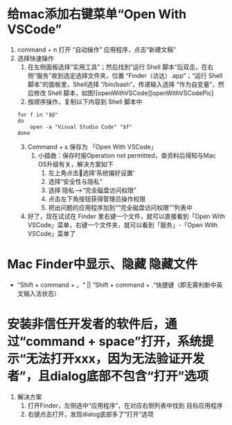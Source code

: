 # 给mac添加右键菜单“Open With VSCode”
1. command + n 打开 “自动操作” 应用程序，点击“新建文稿”
2. 选择快速操作
   1. 在左侧面板选择“实用工具”；然后找到”运行 Shell 脚本“后双击，在右侧“服务”收到选定选择文件夹，位置 “Finder（访达）.app”；“运行 Shell 脚本”的面板里，Shell选择 “/bin/bash“，传递输入选择 “作为自变量”，然后修改 Shell 脚本，如图![openWithVSCode][openWithVSCodePic]
   2. 按顺序操作，复制以下内容到 Shell 脚本中
    ```
    for f in "$@"
    do
        open -a "Visual Studio Code" "$f"
    done
    ```
   3. Command + s 保存为 「Open With VSCode」
      1. 小插曲：保存时报Operation not permitted，查资料后得知与Mac OS升级有关，解决方案如下
         1. 左上角点击选择‘系统偏好设置’
         2. 选择“安全性与隐私”
         3. 选择 隐私-->“完全磁盘访问权限”
         4. 点击左下角按钮获得管理员操作权限
         5. 把出问题的应用程序加到““完全磁盘访问权限””列表中
   4. 好了，现在试试在 Finder 里右键一个文件，就可以直接看到「Open With VSCode」菜单，右键一个文件夹，就可以看到「服务」-「Open With VSCode」菜单了

# Mac Finder中显示、隐藏 隐藏文件
- “Shift + command + 。“ || “Shift + command + .“快捷键（即无需判断中英文输入法状态）

# 安装非信任开发者的软件后，通过“command + space”打开，系统提示“无法打开xxx，因为无法验证开发者”，且dialog底部不包含“打开”选项
1. 解决方案
   1. 打开Finder，左侧选中“应用程序”，在对应右侧列表中找到 目标应用程序
   2. 右键点击打开，发现dialog底部多了“打开”选项






